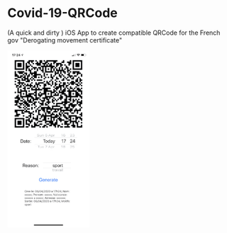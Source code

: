 # Covid-19-QRCode

(A quick and dirty ) iOS App to create compatible QRCode for the French gov "Derogating movement certificate" 

<img src="screenshot.jpeg" alt="screeshot" height="400"/>
